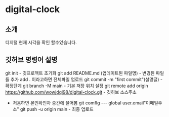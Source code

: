 ﻿# digital-clock

## 소개
디지털 현재 시각을 확인 할수있습니다.









## 깃허브 명령어 설명
git init - 깃프로젝트 초기화 
git add README.md (업데이트된 파일명) - 변경된 파일들 추가 add . 이라고하면 전체파일 업로드 
git commit -m "first commit"(설명글) -확정단계
git branch -M main - 기본 저장 위치 설정 
git remote add origin https://github.com/wowjdql98/digital-clock.git - 깃허브 소스주소
 - 처음하면 본인확인차 중간에 물어봄 git comflg --- global user.email"이메일주소"
git push -u origin main - 최종 업로드
